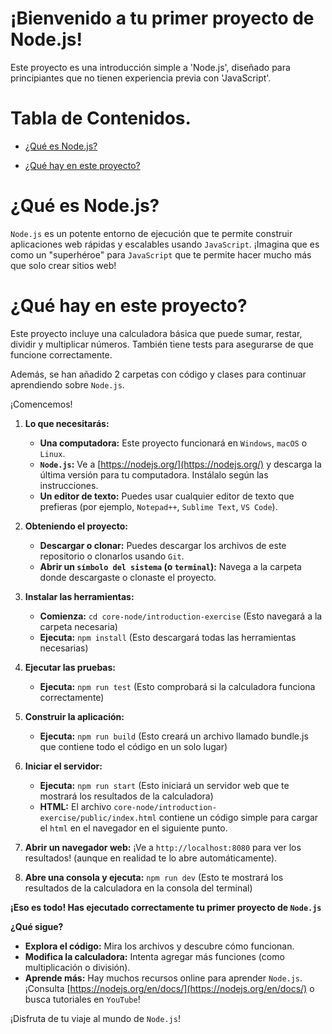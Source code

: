 
# ¡Bienvenido a tu primer proyecto de Node.js!

Este proyecto es una introducción simple a 'Node.js', diseñado para principiantes que no tienen experiencia previa con 'JavaScript'.

# Tabla de Contenidos.

- [¿Qué es Node.js?](#qué-es-nodejs)

- [¿Qué hay en este proyecto?](#qué-hay-en-este-proyecto)

# ¿Qué es Node.js?

`Node.js` es un potente entorno de ejecución que te permite construir aplicaciones web rápidas y escalables usando `JavaScript`. ¡Imagina que es como un "superhéroe" para `JavaScript` que te permite hacer mucho más que solo crear sitios web!

# ¿Qué hay en este proyecto?

Este proyecto incluye una calculadora básica que puede sumar, restar, dividir y multiplicar números. También tiene tests para asegurarse de que funcione correctamente.

Además, se han añadido 2 carpetas con código y clases para continuar aprendiendo sobre `Node.js`.

¡Comencemos!

1. **Lo que necesitarás:**

    - **Una computadora:** Este proyecto funcionará en `Windows`, `macOS` o `Linux`.
    - **`Node.js`:** Ve a [https://nodejs.org/](https://nodejs.org/) y descarga la última versión para tu computadora. Instálalo según las instrucciones.
    - **Un editor de texto:** Puedes usar cualquier editor de texto que prefieras (por ejemplo, `Notepad++`, `Sublime Text`, `VS Code`).

2. **Obteniendo el proyecto:**

   - **Descargar o clonar:** Puedes descargar los archivos de este repositorio o clonarlos usando `Git`.
   - **Abrir un `símbolo del sistema` (o `terminal`):** Navega a la carpeta donde descargaste o clonaste el proyecto.

3. **Instalar las herramientas:**

   - **Comienza:** `cd core-node/introduction-exercise` (Esto navegará a la carpeta necesaria)
   - **Ejecuta:** `npm install` (Esto descargará todas las herramientas necesarias)

4. **Ejecutar las pruebas:**

   - **Ejecuta:** `npm run test` (Esto comprobará si la calculadora funciona correctamente)

5. **Construir la aplicación:**

   - **Ejecuta:** `npm run build` (Esto creará un archivo llamado bundle.js que contiene todo el código en un solo lugar)

6. **Iniciar el servidor:**

   - **Ejecuta:** `npm run start` (Esto iniciará un servidor web que te mostrará los resultados de la calculadora)
   - **HTML:** El archivo `core-node/introduction-exercise/public/index.html` contiene un código simple para cargar el `html` en el navegador en el siguiente punto.

7. **Abrir un navegador web:** ¡Ve a `http://localhost:8080` para ver los resultados! (aunque en realidad te lo abre automáticamente).

8. **Abre una consola y ejecuta:** `npm run dev` (Esto te mostrará los resultados de la calculadora en la consola del terminal)

**¡Eso es todo! Has ejecutado correctamente tu primer proyecto de `Node.js`**

**¿Qué sigue?**

- **Explora el código:** Mira los archivos y descubre cómo funcionan.
- **Modifica la calculadora:** Intenta agregar más funciones (como multiplicación o división).
- **Aprende más:** Hay muchos recursos online para aprender `Node.js`. ¡Consulta [https://nodejs.org/en/docs/](https://nodejs.org/en/docs/) o busca tutoriales en `YouTube`!

¡Disfruta de tu viaje al mundo de `Node.js`!
